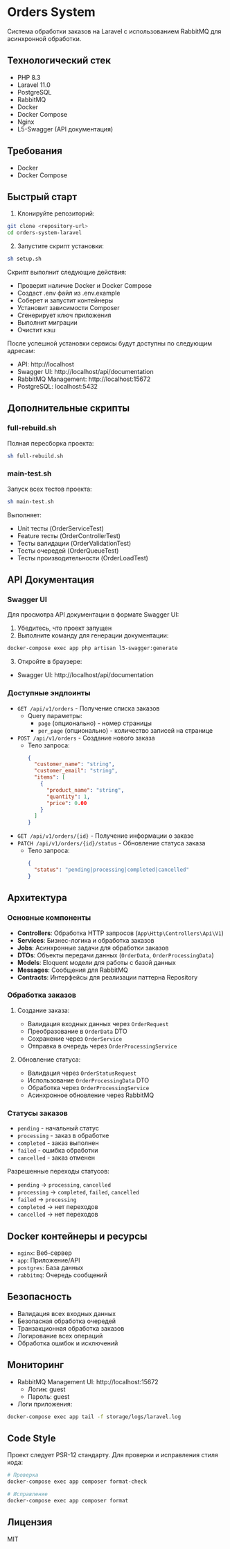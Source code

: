 # Orders System

Система обработки заказов на Laravel с использованием RabbitMQ для асинхронной обработки.

## Технологический стек

- PHP 8.3
- Laravel 11.0
- PostgreSQL
- RabbitMQ
- Docker
- Docker Compose
- Nginx
- L5-Swagger (API документация)

## Требования

- Docker
- Docker Compose

## Быстрый старт

1. Клонируйте репозиторий:
```bash
git clone <repository-url>
cd orders-system-laravel
```

2. Запустите скрипт установки:
```bash
sh setup.sh
```

Скрипт выполнит следующие действия:
- Проверит наличие Docker и Docker Compose
- Создаст .env файл из .env.example
- Соберет и запустит контейнеры
- Установит зависимости Composer
- Сгенерирует ключ приложения
- Выполнит миграции
- Очистит кэш

После успешной установки сервисы будут доступны по следующим адресам:
- API: http://localhost
- Swagger UI: http://localhost/api/documentation
- RabbitMQ Management: http://localhost:15672
- PostgreSQL: localhost:5432

## Дополнительные скрипты

### full-rebuild.sh
Полная пересборка проекта:
```bash
sh full-rebuild.sh
```

### main-test.sh
Запуск всех тестов проекта:
```bash
sh main-test.sh
```
Выполняет:
- Unit тесты (OrderServiceTest)
- Feature тесты (OrderControllerTest)
- Тесты валидации (OrderValidationTest)
- Тесты очередей (OrderQueueTest)
- Тесты производительности (OrderLoadTest)

## API Документация

### Swagger UI

Для просмотра API документации в формате Swagger UI:

1. Убедитесь, что проект запущен
2. Выполните команду для генерации документации:
```bash
docker-compose exec app php artisan l5-swagger:generate
```
3. Откройте в браузере:
- Swagger UI: http://localhost/api/documentation

### Доступные эндпоинты

- `GET /api/v1/orders` - Получение списка заказов
  - Query параметры:
    - `page` (опционально) - номер страницы
    - `per_page` (опционально) - количество записей на странице
- `POST /api/v1/orders` - Создание нового заказа
  - Тело запроса:
    ```json
    {
      "customer_name": "string",
      "customer_email": "string",
      "items": [
        {
          "product_name": "string",
          "quantity": 1,
          "price": 0.00
        }
      ]
    }
    ```
- `GET /api/v1/orders/{id}` - Получение информации о заказе
- `PATCH /api/v1/orders/{id}/status` - Обновление статуса заказа
  - Тело запроса:
    ```json
    {
      "status": "pending|processing|completed|cancelled"
    }
    ```

## Архитектура

### Основные компоненты

- **Controllers**: Обработка HTTP запросов (`App\Http\Controllers\Api\V1`)
- **Services**: Бизнес-логика и обработка заказов
- **Jobs**: Асинхронные задачи для обработки заказов
- **DTOs**: Объекты передачи данных (`OrderData`, `OrderProcessingData`)
- **Models**: Eloquent модели для работы с базой данных
- **Messages**: Сообщения для RabbitMQ
- **Contracts**: Интерфейсы для реализации паттерна Repository

### Обработка заказов

1. Создание заказа:
   - Валидация входных данных через `OrderRequest`
   - Преобразование в `OrderData` DTO
   - Сохранение через `OrderService`
   - Отправка в очередь через `OrderProcessingService`

2. Обновление статуса:
   - Валидация через `OrderStatusRequest`
   - Использование `OrderProcessingData` DTO
   - Обработка через `OrderProcessingService`
   - Асинхронное обновление через RabbitMQ

### Статусы заказов

- `pending` - начальный статус
- `processing` - заказ в обработке
- `completed` - заказ выполнен
- `failed` - ошибка обработки
- `cancelled` - заказ отменен

Разрешенные переходы статусов:
- `pending` → `processing`, `cancelled`
- `processing` → `completed`, `failed`, `cancelled`
- `failed` → `processing`
- `completed` → нет переходов
- `cancelled` → нет переходов

## Docker контейнеры и ресурсы

- `nginx`: Веб-сервер
- `app`: Приложение/API
- `postgres`: База данных
- `rabbitmq`: Очередь сообщений

## Безопасность

- Валидация всех входных данных
- Безопасная обработка очередей
- Транзакционная обработка заказов
- Логирование всех операций
- Обработка ошибок и исключений

## Мониторинг

- RabbitMQ Management UI: http://localhost:15672
  - Логин: guest
  - Пароль: guest
- Логи приложения: 
```bash
docker-compose exec app tail -f storage/logs/laravel.log
```

## Code Style

Проект следует PSR-12 стандарту. Для проверки и исправления стиля кода:

```bash
# Проверка
docker-compose exec app composer format-check

# Исправление
docker-compose exec app composer format
```

## Лицензия

MIT